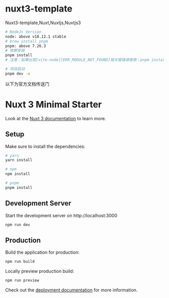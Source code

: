 # nuxt3-template
Nuxt3-template,Nuxt,Nuxtjs,Nuxtjs3

```bash
# NodeJs Version
node: above v18.12.1 stable
# brew install pnpm
pnpm: above 7.26.3
# 依赖安装
pnpm install
# 注意：如果出现[vite-node][ERR_MODULE_NOT_FOUND]相关报错请使用：pnpm install --shamefully-hoist 参考：https://github.com/nuxt/nuxt/issues/14909

# 项目启动
pnpm dev -o
```

以下为官方文档传送门
# Nuxt 3 Minimal Starter

Look at the [Nuxt 3 documentation](https://nuxt.com/docs/getting-started/introduction) to learn more.

## Setup

Make sure to install the dependencies:

```bash
# yarn
yarn install

# npm
npm install

# pnpm
pnpm install
```

## Development Server

Start the development server on http://localhost:3000

```bash
npm run dev
```

## Production

Build the application for production:

```bash
npm run build
```

Locally preview production build:

```bash
npm run preview
```

Check out the [deployment documentation](https://nuxt.com/docs/getting-started/deployment) for more information.
